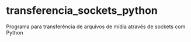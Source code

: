 # transferencia_sockets_python
Programa para transferência de arquivos de mídia através de sockets com Python
